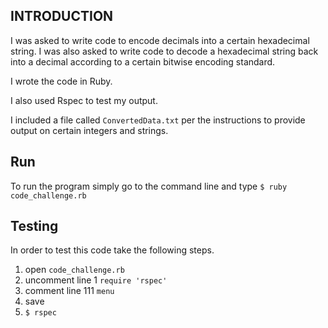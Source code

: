 ## INTRODUCTION

I was asked to write code to encode decimals into a certain hexadecimal string.  I was also asked to write code to decode a hexadecimal string back into a decimal according to a certain bitwise encoding standard.

I wrote the code in Ruby.

I also used Rspec to test my output.

I included a file called `ConvertedData.txt` per the instructions to provide output on certain integers and strings.
## Run

To run the program simply go to the command line and type
`$ ruby code_challenge.rb`


## Testing
In order to test this code take the following steps.

1. open `code_challenge.rb`
2. uncomment line 1 `require 'rspec'`
3. comment line 111 `menu`
4. save
5. `$ rspec`
